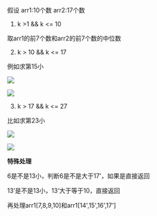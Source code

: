 假设
arr1:10个数
arr2:17个数

1) k >1 && k <= 10

取arr1的前7个数和arr2的前7个数的中位数

2) k > 10 && k <= 17

例如求第15小

![](https://cdn.zaqbest.com/61770476bfbc925808de8f26c265c2c.jpg)

![](https://cdn.zaqbest.com/b55d82066b5adc7eb3f4c0ea0a9089e.jpg)

3) k > 17 && k <= 27

比如求第23小

![](https://cdn.zaqbest.com/e519024ebb4f62ff119b24a9213219a.jpg)

![](https://cdn.zaqbest.com/bae03b876fd0be89d6ec03f5b323941.jpg)

**特殊处理**

6是不是13小，判断6是不是大于17'，如果是直接返回

13’是不是13小，13‘大于等于10，直接返回

再处理arr1[7,8,9,10]和arr1[14',15',16',17']